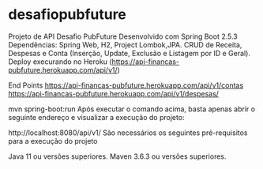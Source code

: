 # desafiopubfuture
Projeto de API Desafio PubFuture
Desenvolvido com Spring Boot 2.5.3
Dependências: Spring Web, H2, Project Lombok,JPA.
CRUD de Receita, Despesas e Conta (Inserção, Update, Exclusão e Listagem por ID e Geral).
Deploy execurando no Heroku (https://api-financas-pubfuture.herokuapp.com/api/v1/)

End Points
https://api-financas-pubfuture.herokuapp.com/api/v1/contas <br/>
https://api-financas-pubfuture.herokuapp.com/api/v1/despesas/

mvn spring-boot:run 
Após executar o comando acima, basta apenas abrir o seguinte endereço e visualizar a execução do projeto:

http://localhost:8080/api/v1/
São necessários os seguintes pré-requisitos para a execução do projeto

Java 11 ou versões superiores.
Maven 3.6.3 ou versões superiores.

